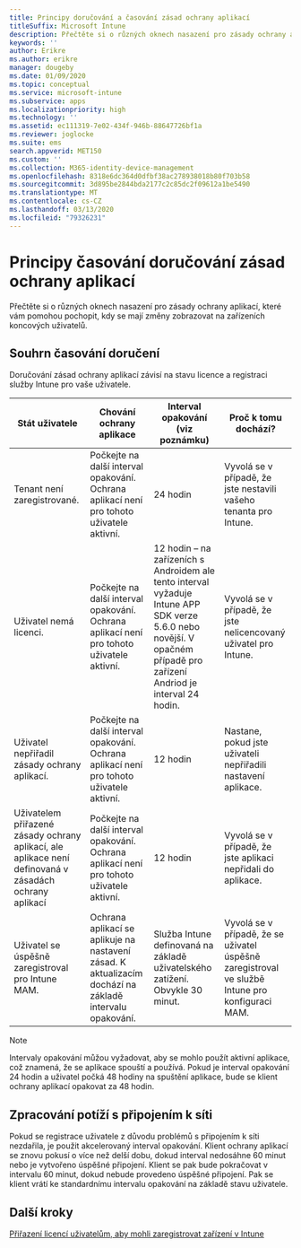 ```yaml
---
title: Principy doručování a časování zásad ochrany aplikací
titleSuffix: Microsoft Intune
description: Přečtěte si o různých oknech nasazení pro zásady ochrany aplikací, které vám pomohou pochopit, kdy se mají změny zobrazovat na zařízeních koncových uživatelů.
keywords: ''
author: Erikre
ms.author: erikre
manager: dougeby
ms.date: 01/09/2020
ms.topic: conceptual
ms.service: microsoft-intune
ms.subservice: apps
ms.localizationpriority: high
ms.technology: ''
ms.assetid: ec111319-7e02-434f-946b-88647726bf1a
ms.reviewer: joglocke
ms.suite: ems
search.appverid: MET150
ms.custom: ''
ms.collection: M365-identity-device-management
ms.openlocfilehash: 8318e6dc364d0dfbf38ac278938018b80f703b58
ms.sourcegitcommit: 3d895be2844bda2177c2c85dc2f09612a1be5490
ms.translationtype: MT
ms.contentlocale: cs-CZ
ms.lasthandoff: 03/13/2020
ms.locfileid: "79326231"
---
```

# <a name="understand-app-protection-policy-delivery-timing"></a>Principy časování doručování zásad ochrany aplikací

Přečtěte si o různých oknech nasazení pro zásady ochrany aplikací, které vám pomohou pochopit, kdy se mají změny zobrazovat na zařízeních koncových uživatelů.

## <a name="delivery-timing-summary"></a>Souhrn časování doručení

Doručování zásad ochrany aplikací závisí na stavu licence a registraci služby Intune pro vaše uživatele.  

|    Stát uživatele    |    Chování ochrany aplikace     |    Interval opakování (viz poznámku)    |    Proč k tomu dochází?    |
|-----------------------------------------------------|-------------------------------------------------------------------------------------------------|--------------------------------------------------------------------------------------|-----------------------------------------------------------------------------------------------------------|
|    Tenant není zaregistrované.    |    Počkejte na další interval opakování.  Ochrana aplikací není pro tohoto uživatele aktivní.    |    24 hodin    |    Vyvolá se v případě, že jste nestavili vašeho tenanta pro Intune.    |
|    Uživatel nemá licenci.     |    Počkejte na další interval opakování.  Ochrana aplikací není pro tohoto uživatele aktivní.     |    12 hodin – na zařízeních s Androidem ale tento interval vyžaduje Intune APP SDK verze 5.6.0 nebo novější. V opačném případě pro zařízení Andriod je interval 24 hodin.   |    Vyvolá se v případě, že jste nelicencovaný uživatel pro Intune.    |
|    Uživatel nepřiřadil zásady ochrany aplikací.    |    Počkejte na další interval opakování.  Ochrana aplikací není pro tohoto uživatele aktivní.    |    12 hodin        |    Nastane, pokud jste uživateli nepřiřadili nastavení aplikace.    |
|    Uživatelem přiřazené zásady ochrany aplikací, ale aplikace není definovaná v zásadách ochrany aplikací   |    Počkejte na další interval opakování.  Ochrana aplikací není pro tohoto uživatele aktivní.    |    12 hodin        |    Vyvolá se v případě, že jste aplikaci nepřidali do aplikace.    |
|    Uživatel se úspěšně zaregistroval pro Intune MAM.    |    Ochrana aplikací se aplikuje na nastavení zásad.    K aktualizacím dochází na základě intervalu opakování.    |    Služba Intune definovaná na základě uživatelského zatížení.    Obvykle 30 minut.     |    Vyvolá se v případě, že se uživatel úspěšně zaregistroval ve službě Intune pro konfiguraci MAM.    |

> [!NOTE]
> Intervaly opakování můžou vyžadovat, aby se mohlo použít aktivní aplikace, což znamená, že se aplikace spouští a používá.  Pokud je interval opakování 24 hodin a uživatel počká 48 hodiny na spuštění aplikace, bude se klient ochrany aplikací opakovat za 48 hodin.

## <a name="handling-network-connectivity-issues"></a>Zpracování potíží s připojením k síti

Pokud se registrace uživatele z důvodu problémů s připojením k síti nezdařila, je použit akcelerovaný interval opakování.  Klient ochrany aplikací se znovu pokusí o více než delší dobu, dokud interval nedosáhne 60 minut nebo je vytvořeno úspěšné připojení.  Klient se pak bude pokračovat v intervalu 60 minut, dokud nebude provedeno úspěšné připojení. Pak se klient vrátí ke standardnímu intervalu opakování na základě stavu uživatele.

## <a name="next-steps"></a>Další kroky

[Přiřazení licencí uživatelům, aby mohli zaregistrovat zařízení v Intune](../fundamentals/licenses-assign.md)

